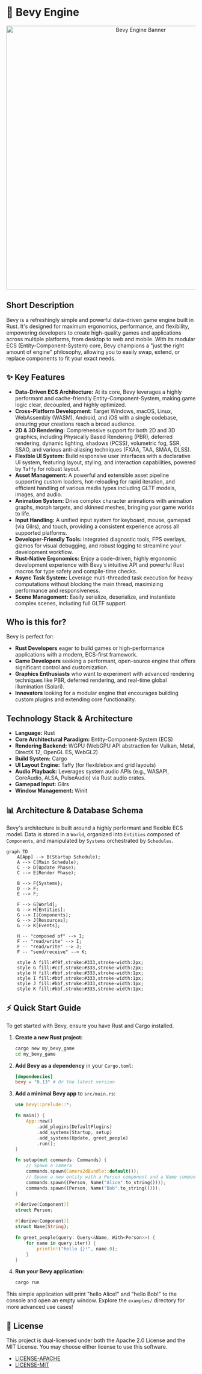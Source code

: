 # 🚀 Bevy Engine

<p align="center"><img src="./assets/branding/banner.png" alt="Bevy Engine Banner" width="700"></p>

## Short Description
Bevy is a refreshingly simple and powerful data-driven game engine built in Rust. It's designed for maximum ergonomics, performance, and flexibility, empowering developers to create high-quality games and applications across multiple platforms, from desktop to web and mobile. With its modular ECS (Entity-Component-System) core, Bevy champions a "just the right amount of engine" philosophy, allowing you to easily swap, extend, or replace components to fit your exact needs.

## ✨ Key Features
*   **Data-Driven ECS Architecture:** At its core, Bevy leverages a highly performant and cache-friendly Entity-Component-System, making game logic clear, decoupled, and highly optimized.
*   **Cross-Platform Development:** Target Windows, macOS, Linux, WebAssembly (WASM), Android, and iOS with a single codebase, ensuring your creations reach a broad audience.
*   **2D & 3D Rendering:** Comprehensive support for both 2D and 3D graphics, including Physically Based Rendering (PBR), deferred rendering, dynamic lighting, shadows (PCSS), volumetric fog, SSR, SSAO, and various anti-aliasing techniques (FXAA, TAA, SMAA, DLSS).
*   **Flexible UI System:** Build responsive user interfaces with a declarative UI system, featuring layout, styling, and interaction capabilities, powered by `Taffy` for robust layout.
*   **Asset Management:** A powerful and extensible asset pipeline supporting custom loaders, hot-reloading for rapid iteration, and efficient handling of various media types including GLTF models, images, and audio.
*   **Animation System:** Drive complex character animations with animation graphs, morph targets, and skinned meshes, bringing your game worlds to life.
*   **Input Handling:** A unified input system for keyboard, mouse, gamepad (via Gilrs), and touch, providing a consistent experience across all supported platforms.
*   **Developer-Friendly Tools:** Integrated diagnostic tools, FPS overlays, gizmos for visual debugging, and robust logging to streamline your development workflow.
*   **Rust-Native Ergonomics:** Enjoy a code-driven, highly ergonomic development experience with Bevy's intuitive API and powerful Rust macros for type safety and compile-time checks.
*   **Async Task System:** Leverage multi-threaded task execution for heavy computations without blocking the main thread, maximizing performance and responsiveness.
*   **Scene Management:** Easily serialize, deserialize, and instantiate complex scenes, including full GLTF support.

## Who is this for?
Bevy is perfect for:
*   **Rust Developers** eager to build games or high-performance applications with a modern, ECS-first framework.
*   **Game Developers** seeking a performant, open-source engine that offers significant control and customization.
*   **Graphics Enthusiasts** who want to experiment with advanced rendering techniques like PBR, deferred rendering, and real-time global illumination (Solari).
*   **Innovators** looking for a modular engine that encourages building custom plugins and extending core functionality.

## Technology Stack & Architecture
*   **Language:** Rust
*   **Core Architectural Paradigm:** Entity-Component-System (ECS)
*   **Rendering Backend:** WGPU (WebGPU API abstraction for Vulkan, Metal, DirectX 12, OpenGL ES, WebGL2)
*   **Build System:** Cargo
*   **UI Layout Engine:** Taffy (for flexiblebox and grid layouts)
*   **Audio Playback:** Leverages system audio APIs (e.g., WASAPI, CoreAudio, ALSA, PulseAudio) via Rust audio crates.
*   **Gamepad Input:** Gilrs
*   **Window Management:** Winit

## 📊 Architecture & Database Schema
Bevy's architecture is built around a highly performant and flexible ECS model. Data is stored in a `World`, organized into `Entities` composed of `Components`, and manipulated by `Systems` orchestrated by `Schedules`.

```mermaid
graph TD
    A[App] --> B(Startup Schedule);
    A --> C(Main Schedule);
    C --> D(Update Phase);
    C --> E(Render Phase);

    B --> F{Systems};
    D --> F;
    E --> F;

    F --> G[World];
    G --> H[Entities];
    G --> I[Components];
    G --> J[Resources];
    G --> K[Events];

    H -- "composed of" --> I;
    F -- "read/write" --> I;
    F -- "read/write" --> J;
    F -- "send/receive" --> K;

    style A fill:#f9f,stroke:#333,stroke-width:2px;
    style G fill:#ccf,stroke:#333,stroke-width:2px;
    style H fill:#bbf,stroke:#333,stroke-width:1px;
    style I fill:#bbf,stroke:#333,stroke-width:1px;
    style J fill:#bbf,stroke:#333,stroke-width:1px;
    style K fill:#bbf,stroke:#333,stroke-width:1px;
```

## ⚡ Quick Start Guide

To get started with Bevy, ensure you have Rust and Cargo installed.

1.  **Create a new Rust project:**
    ```bash
    cargo new my_bevy_game
    cd my_bevy_game
    ```

2.  **Add Bevy as a dependency** in your `Cargo.toml`:
    ```toml
    [dependencies]
    bevy = "0.13" # Or the latest version
    ```

3.  **Add a minimal Bevy app** to `src/main.rs`:
    ```rust
    use bevy::prelude::*;

    fn main() {
        App::new()
            .add_plugins(DefaultPlugins)
            .add_systems(Startup, setup)
            .add_systems(Update, greet_people)
            .run();
    }

    fn setup(mut commands: Commands) {
        // Spawn a camera
        commands.spawn(Camera2dBundle::default());
        // Spawn a new entity with a Person component and a Name component
        commands.spawn((Person, Name("Alice".to_string())));
        commands.spawn((Person, Name("Bob".to_string())));
    }

    #[derive(Component)]
    struct Person;

    #[derive(Component)]
    struct Name(String);

    fn greet_people(query: Query<&Name, With<Person>>) {
        for name in query.iter() {
            println!("hello {}!", name.0);
        }
    }
    ```

4.  **Run your Bevy application:**
    ```bash
    cargo run
    ```

This simple application will print "hello Alice!" and "hello Bob!" to the console and open an empty window. Explore the `examples/` directory for more advanced use cases!

## 📜 License
This project is dual-licensed under both the Apache 2.0 License and the MIT License. You may choose either license to use this software.
*   [LICENSE-APACHE](./LICENSE-APACHE)
*   [LICENSE-MIT](./LICENSE-MIT)
